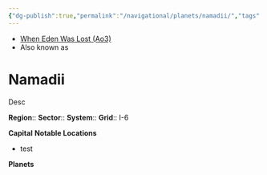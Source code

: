 ```yaml
---
{"dg-publish":true,"permalink":"/navigational/planets/namadii/","tags":["map","retraining","planet","unfinished"],"noteIcon":"saber1"}
---
```


- [When Eden Was Lost (Ao3)](https://archiveofourown.org/works/19334440/chapters/45992584)
- Also known as 
# Namadii
Desc

**Region**::
**Sector**::
**System**::
**Grid**::  I-6

**Capital**
**Notable Locations**
- test

**Planets**
